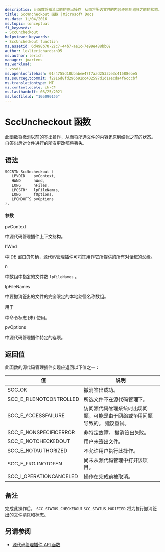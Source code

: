 ```yaml
---
description: 此函数将撤消以前的签出操作，从而将所选文件的内容还原到结帐之前的状态。
title: SccUncheckout 函数 |Microsoft Docs
ms.date: 11/04/2016
ms.topic: conceptual
f1_keywords:
- SccUncheckout
helpviewer_keywords:
- SccUncheckout function
ms.assetid: 6d498b70-29c7-44b7-ae1c-7e99e488bb09
author: leslierichardson95
ms.author: lerich
manager: jmartens
ms.workload:
- vssdk
ms.openlocfilehash: 0144755d18bbabee47f7aad25337e3c41588ebe5
ms.sourcegitcommit: f2916d8fd296b92cc402597d1d1eecda4f6cccbf
ms.translationtype: MT
ms.contentlocale: zh-CN
ms.lasthandoff: 03/25/2021
ms.locfileid: "105090156"
---
```

# <a name="sccuncheckout-function"></a>SccUncheckout 函数
此函数将撤消以前的签出操作，从而将所选文件的内容还原到结帐之前的状态。 自签出后对文件进行的所有更改都将丢失。

## <a name="syntax"></a>语法

```cpp
SCCRTN SccUncheckout (
   LPVOID    pvContext,
   HWND      hWnd,
   LONG      nFiles,
   LPCSTR*   lpFileNames,
   LONG      fOptions,
   LPCMDOPTS pvOptions
);
```

#### <a name="parameters"></a>参数
 pvContext

中源代码管理插件上下文结构。

 hWnd

中IDE 窗口的句柄，源代码管理插件可将其用作它所提供的所有对话框的父级。

 n

中数组中指定的文件数 `lpFileNames` 。

 lpFileNames

中要撤消签出的文件的完全限定的本地路径名称数组。

 用于

中命令标志 (未) 使用。

 pvOptions

中源代码管理插件特定的选项。

## <a name="return-value"></a>返回值
 此函数的源代码管理插件实现应返回以下值之一：

|值|说明|
|-----------|-----------------|
|SCC_OK|撤消签出成功。|
|SCC_E_FILENOTCONTROLLED|所选文件不在源代码管理下。|
|SCC_E_ACCESSFAILURE|访问源代码管理系统时出现问题，可能是由于网络或争用问题导致的。 建议重试。|
|SCC_E_NONSPECIFICERROR|非特定故障。 撤消签出失败。|
|SCC_E_NOTCHECKEDOUT|用户未签出文件。|
|SCC_E_NOTAUTHORIZED|不允许用户执行此操作。|
|SCC_E_PROJNOTOPEN|尚未从源代码管理中打开该项目。|
|SCC_I_OPERATIONCANCELED|操作在完成前被取消。|

## <a name="remarks"></a>备注
 完成此操作后， `SCC_STATUS_CHECKEDOUT` `SCC_STATUS_MODIFIED` 将为执行撤消签出的文件清除和标志。

## <a name="see-also"></a>另请参阅
- [源代码管理插件 API 函数](../extensibility/source-control-plug-in-api-functions.md)
